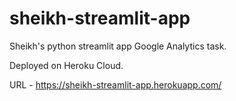 # sheikh-streamlit-app
Sheikh's python streamlit app Google Analytics task.


Deployed on Heroku Cloud.

URL - https://sheikh-streamlit-app.herokuapp.com/